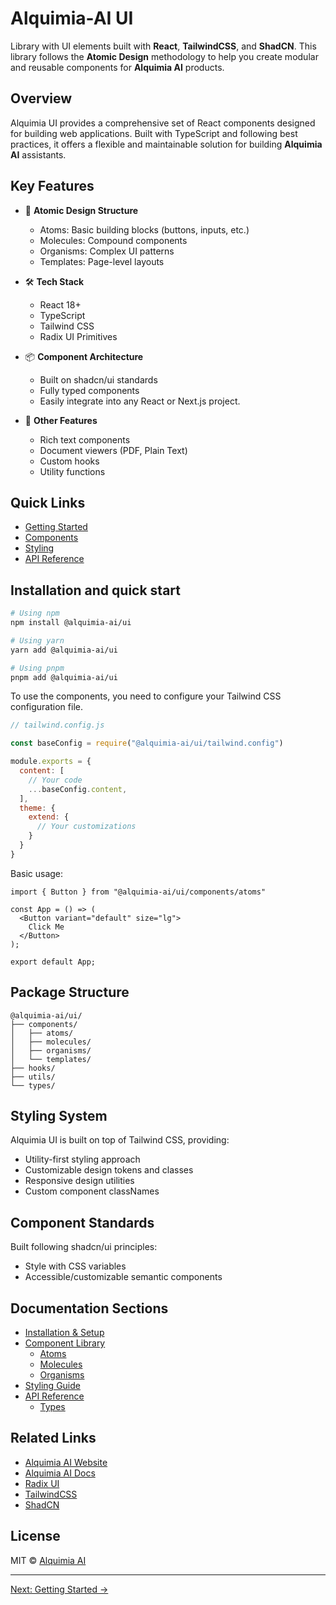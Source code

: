 # Alquimia-AI UI

Library with UI elements built with **React**, **TailwindCSS**, and **ShadCN**. This library follows the **Atomic Design** methodology to help you create modular and reusable components for **Alquimia AI** products.

## Overview

Alquimia UI provides a comprehensive set of React components designed for building web applications. Built with TypeScript and following best practices, it offers a flexible and maintainable solution for building **Alquimia AI** assistants.

## Key Features

- 🎨 **Atomic Design Structure**
  - Atoms: Basic building blocks (buttons, inputs, etc.)
  - Molecules: Compound components
  - Organisms: Complex UI patterns
  - Templates: Page-level layouts

- 🛠️ **Tech Stack**
  - React 18+
  - TypeScript
  - Tailwind CSS
  - Radix UI Primitives

- 📦 **Component Architecture**
  - Built on shadcn/ui standards
  - Fully typed components
  - Easily integrate into any React or Next.js project.

- 🎯 **Other Features**
  - Rich text components
  - Document viewers (PDF, Plain Text)
  - Custom hooks
  - Utility functions

## Quick Links

- [Getting Started](getting-started/installation.md)
- [Components](components/overview.md)
- [Styling](styling/styling.md)
- [API Reference](api-reference/types.md)

## Installation and quick start

```bash
# Using npm
npm install @alquimia-ai/ui

# Using yarn
yarn add @alquimia-ai/ui

# Using pnpm
pnpm add @alquimia-ai/ui
```

To use the components, you need to configure your Tailwind CSS configuration file.

```javascript
// tailwind.config.js

const baseConfig = require("@alquimia-ai/ui/tailwind.config")

module.exports = {
  content: [
    // Your code
    ...baseConfig.content,
  ],
  theme: {
    extend: {
      // Your customizations
    }
  }
}
```

Basic usage:

```tsx
import { Button } from "@alquimia-ai/ui/components/atoms"

const App = () => (
  <Button variant="default" size="lg">
    Click Me
  </Button>
);

export default App;

```

## Package Structure

```
@alquimia-ai/ui/
├── components/
│   ├── atoms/
│   ├── molecules/
│   ├── organisms/
│   └── templates/
├── hooks/
├── utils/
└── types/
```


## Styling System

Alquimia UI is built on top of Tailwind CSS, providing:

- Utility-first styling approach
- Customizable design tokens and classes
- Responsive design utilities
- Custom component classNames


## Component Standards

Built following shadcn/ui principles:

- Style with CSS variables
- Accessible/customizable semantic components

## Documentation Sections

- [Installation & Setup](getting-started/installation.md)
- [Component Library](components/overview.md)
  - [Atoms](components/atoms.md)
  - [Molecules](components/molecules.md)
  - [Organisms](components/organisms.md)
- [Styling Guide](styling/styling.md)
- [API Reference](api-reference/types.md)
  - [Types](api-reference/types.md)

## Related Links

- [Alquimia AI Website](https://alquimia.ai)
- [Alquimia AI Docs](https://alquimia.gitbook.io/alquimia-docs)
- [Radix UI](https://www.radix-ui.com/)
- [TailwindCSS](https://tailwindcss.com/)
- [ShadCN](https://ui.shadcn.com/)


## License

MIT © [Alquimia AI](LICENSE)

---

[Next: Getting Started →](getting-started/installation.md)


